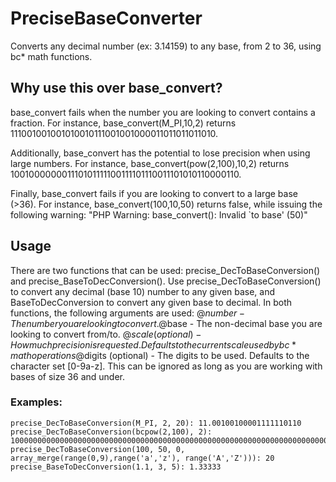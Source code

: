 # PreciseBaseConverter
Converts any decimal number (ex: 3.14159) to any base, from 2 to 36, using bc* math functions.

## Why use this over base_convert?
base_convert fails when the number you are looking to convert contains a fraction.  For instance, 
	base_convert(M_PI,10,2) 
returns 111001001001010010111001001000011011011011010.  

Additionally, base_convert has the potential to lose precision when using large numbers.  For instance, 
	base_convert(pow(2,100),10,2) 
returns 100100000001110101111100111101110011101010110000110.

Finally, base_convert fails if you are looking to convert to a large base (>36).  For instance,
	base_convert(100,10,50)
returns false, while issuing the following warning: "PHP Warning:  base_convert(): Invalid `to base' (50)"

## Usage
There are two functions that can be used: precise_DecToBaseConversion() and precise_BaseToDecConversion().  Use precise_DecToBaseConversion() to convert any decimal (base 10) number to any given base, and BaseToDecConversion to convert any given base to decimal.  In both functions, the following arguments are used:
	@$number - The number you are looking to convert.
	@$base - The non-decimal base you are looking to convert from/to.
	@$scale (optional) - How much precision is requested.  Defaults to the current scale used by bc* math operations
	@$digits (optional) - The digits to be used.  Defaults to the character set [0-9a-z].  This can be ignored as long as you are working with bases of size 36 and under.

### Examples:
	precise_DecToBaseConversion(M_PI, 2, 20): 11.00100100001111110110
	precise_DecToBaseConversion(bcpow(2,100), 2): 10000000000000000000000000000000000000000000000000000000000000000000000000000000000000000000000000000
	precise_DecToBaseConversion(100, 50, 0, array_merge(range(0,9),range('a','z'), range('A','Z'))): 20
	precise_BaseToDecConversion(1.1, 3, 5): 1.33333
